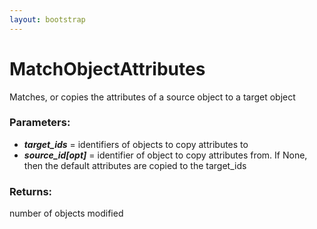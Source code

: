 ```yaml
---
layout: bootstrap
---
```


# MatchObjectAttributes

Matches, or copies the attributes of a source object to a target object
          

### Parameters:

- ***target_ids*** = identifiers of objects to copy attributes to
- ***source_id[opt]*** = identifier of object to copy attributes from. If None,
  then the default attributes are copied to the target_ids
        

### Returns:


number of objects modified
        


